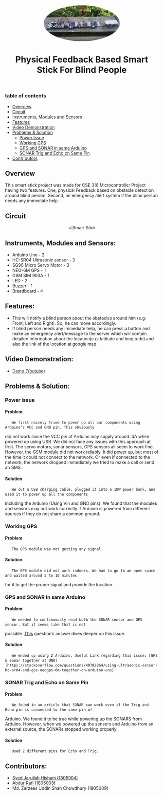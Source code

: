 
<p align="center">
 <img width="250px" 
      style="border-radius:50%" src="https://github.com/hishamcse/Physical-Feedback-Based-Smart-Stick-For-Blind-People/blob/master/Final%20Videos/algorithm_1.jpg"  alt="Smart Stick"/>
</p>

<h1 align="center"> Physical Feedback Based Smart Stick For Blind People</h1><br />

### table of contents
   * [Overview](#overview)
   * [Circuit](#configuring-frontend)
   * [Instruments, Modules and Sensors](#tools)
   * [Features](#features)
   * [Video Demonstration](#video-demonstration)
   * [Problems & Solution](#api-reference)
      * [Power Issue](#power)
      * [Working GPS](#gps)
      * [GPS and SONAR in same Arduino](#gps-sonar)
      * [SONAR Trig and Echo on Same Pin](#sonar-trig)
   * [Contributors](#contribute)

## Overview<a name="overview"></a>
   This smart stick project was made for CSE 316 Microcontroller Project having two features. One, physical Feedback based on obstacle detection around blind person. Second, an emergency alert system if the blind person needs any immediate help

## Circuit<a name="configuring-frontend"></a>
   <p align="center">
 <img width="800px" 
      style="border-radius:50%" src="https://github.com/hishamcse/Physical-Feedback-Based-Smart-Stick-For-Blind-People/blob/master/Diagram%20%26%20CKT/Final%20CKT.bmp"       alt="Smart Stick"/>
</p>

## Instruments, Modules and Sensors:<a name="tools"></a>
* Arduino Uno - 2
* HC-SR04 Ultrasonic sensor - 3
* SG90 Micro Servo Motor - 3
* NEO-6M GPS - 1
* GSM SIM 900A - 1
* LED - 2
* Buzzer - 1
* Breadboard - 4

## Features:<a name="features"></a>
* This will notify a blind person about the obstacles around him (e.g: Front, Left and Right). So, he can move accordingly.
* If blind person needs any immediate help, he can press a button and make an emergency alert/message to the server which will contain detailed information about the     location(e.g: latitude and longitude) and also the link of the location at google map
   
## Video Demonstration:<a name="video-demonstration"></a>
   * [Demo (Youtube)](https://youtu.be/FH343aWnILk)

## Problems & Solution:<a name="api-reference"></a>
### Power issue<a name="power"></a>
  #### Problem
       We first naively tried to power up all our components using Arduino’s VCC and GND pin. This obviously
did not work since the VCC pin of Arduino may supply around .4A when powered up using USB. We did
not face any issues with this approach at first. The servo motors, sonar sensors, GPS sensors all seem to
work fine. However, the GSM module did not work reliably. It did power up, but most of the time it could
not connect to the network. Or even if connected to the network, the network dropped immediately we tried
to make a call or send an SMS.
   #### Solution
       We cut a USB charging cable, plugged it into a 10W power bank, and used it to power up all the components
including the Arduino (Using Vin and GND pins). We found that the modules and sensors may not work
correctly if Arduino is powered from different sources if they do not share a common ground.

### Working GPS<a name="gps"></a>
   #### Problem
       The GPS module was not getting any signal.
   #### Solution
       The GPS module did not work indoors. We had to go to an open space and waited around 5 to 10 minutes
for it to get the proper signal and provide the location.

### GPS and SONAR in same Arduino<a name="gps-sonar"></a>
   #### Problem
       We needed to continuously read both the SONAR sensor and GPS sensor. But it seems like that is not
possible. [This](https://stackoverflow.com/questions/49782864/using-ultrasonic-sensor-hc-sr04-and-gps-neogps-6m-together-on-arduino-uno) question’s answer dives deeper on this issue.
   #### Solution
       We ended up using 2 Arduino. Useful Link regarding this issue: [GPS & Sonar together at UNO](https://stackoverflow.com/questions/49782864/using-ultrasonic-sensor-hc-sr04-and-gps-neogps-6m-together-on-arduino-uno)

### SONAR Trig and Echo on Same Pin<a name="sonar-trig"></a>
   #### Problem
       We found in an article that SONAR can work even if the Trig and Echo pin is connected to the same pin of
Arduino. We found it to be true while powering up the SONARS from Arduino. However, when we powered
up the sensors and Arduino from an external source, the SONARs stopped working properly
   #### Solution
       Used 2 different pins for Echo and Trig.
   

## Contributors:<a name="contribute"></a>
   * [Syed Jarullah Hisham (1805004)](https://hishamcse.github.io/)
   * [Abdur Rafi (1805008)](https://github.com/abdur-rafi)
   * Md. Zarzees Uddin Shah Chowdhury (1805009)
     

 
